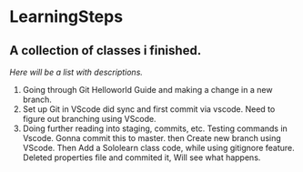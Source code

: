 # LearningSteps
## A collection of classes i finished.

*Here will be a list with descriptions.*

1. Going through Git Helloworld Guide and making a change in a new branch.
2. Set up Git in VScode did sync and first commit via vscode. Need to figure out branching using VScode.
3. Doing further reading into staging, commits, etc. Testing commands in Vscode.
Gonna commit this to master. then Create new branch using VScode. Then Add a Sololearn class code, while using gitignore feature.
Deleted properties file and commited it, Will see what happens.
